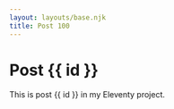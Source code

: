 ```yaml
---
layout: layouts/base.njk
title: Post 100
---
```


# Post {{ id }}

This is post {{ id }} in my Eleventy project.
